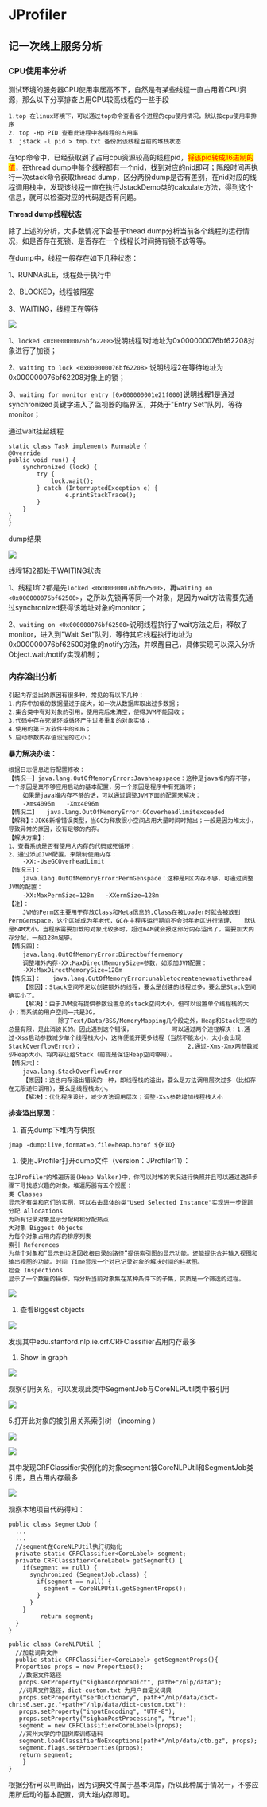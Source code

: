 # JProfiler

## 记一次线上服务分析

### CPU使用率分析

测试环境的服务器CPU使用率居高不下，自然是有某些线程一直占用着CPU资源，那么以下分享排查占用CPU较高线程的一些手段

```
1.top 在linux环境下，可以通过top命令查看各个进程的cpu使用情况，默认按cpu使用率排序
2. top -Hp PID 查看此进程中各线程的占用率
3. jstack -l pid > tmp.txt 备份出该线程当前的堆栈状态
```

在top命令中，已经获取到了占用cpu资源较高的线程pid，<mark style="color:red;">将该pid转成16进制的值</mark>，在thread dump中每个线程都有一个nid，找到对应的nid即可；隔段时间再执行一次stack命令获取thread dump，区分两份dump是否有差别，在nid对应的线程调用栈中，发现该线程一直在执行JstackDemo类的calculate方法，得到这个信息，就可以检查对应的代码是否有问题。

**Thread dump线程状态**

除了上述的分析，大多数情况下会基于thead dump分析当前各个线程的运行情况，如是否存在死锁、是否存在一个线程长时间持有锁不放等等。

在dump中，线程一般存在如下几种状态：&#x20;

1、RUNNABLE，线程处于执行中&#x20;

2、BLOCKED，线程被阻塞&#x20;

3、WAITING，线程正在等待

![](../.gitbook/assets/1.png)

1、`locked <0x000000076bf62208>`说明线程1对地址为0x000000076bf62208对象进行了加锁；&#x20;

2、`waiting to lock <0x000000076bf62208>` 说明线程2在等待地址为0x000000076bf62208对象上的锁；

&#x20;3、`waiting for monitor entry [0x000000001e21f000]`说明线程1是通过synchronized关键字进入了监视器的临界区，并处于"Entry Set"队列，等待monitor；

通过wait挂起线程

```
static class Task implements Runnable {    
@Override    
public void run() {        
    synchronized (lock) {            
        try {                
            lock.wait();                        
        } catch (InterruptedException e) {                
                e.printStackTrace();            
        }        
    }    
}
}
```

dump结果

![](../.gitbook/assets/2.png)

线程1和2都处于WAITING状态&#x20;

1、线程1和2都是先`locked <0x000000076bf62500>`，再`waiting on <0x000000076bf62500>`，之所以先锁再等同一个对象，是因为wait方法需要先通过synchronized获得该地址对象的monitor；&#x20;

2、`waiting on <0x000000076bf62500>`说明线程执行了wait方法之后，释放了monitor，进入到"Wait Set"队列，等待其它线程执行地址为0x000000076bf62500对象的notify方法，并唤醒自己，具体实现可以深入分析Object.wait/notify实现机制；

### 内存溢出分析

```
引起内存溢出的原因有很多种，常见的有以下几种：　　
1.内存中加载的数据量过于庞大，如一次从数据库取出过多数据；　　
2.集合类中有对对象的引用，使用完后未清空，使得JVM不能回收；　　
3.代码中存在死循环或循环产生过多重复的对象实体；　　
4.使用的第三方软件中的BUG；　　
5.启动参数内存值设定的过小；
```

**暴力解决办法：**

```
根据日志信息进行配置修改：
【情况一】java.lang.OutOfMemoryError:Javaheapspace：这种是java堆内存不够，一个原因是真不够应用启动的基本配置，另一个原因是程序中有死循环；　　
    如果是java堆内存不够的话，可以通过调整JVM下面的配置来解决：　　
    -Xms4096m　　-Xmx4096m
【情况二】　　java.lang.OutOfMemoryError:GCoverheadlimitexceeded　　
【解释】：JDK6新增错误类型，当GC为释放很小空间占用大量时间时抛出；一般是因为堆太小，导致异常的原因，没有足够的内存。　　
【解决方案】：　　
1、查看系统是否有使用大内存的代码或死循环；　　
2、通过添加JVM配置，来限制使用内存：　　
    -XX:-UseGCOverheadLimit
【情况三】：　　
    java.lang.OutOfMemoryError:PermGenspace：这种是P区内存不够，可通过调整JVM的配置：　　
    -XX:MaxPermSize=128m　　-XXermSize=128m　　
【注】：　　
    JVM的Perm区主要用于存放Class和Meta信息的,Class在被Loader时就会被放到PermGenspace，这个区域成为年老代，GC在主程序运行期间不会对年老区进行清理，　　默认是64M大小，当程序需要加载的对象比较多时，超过64M就会报这部分内存溢出了，需要加大内存分配，一般128m足够。
【情况四】：　　
    java.lang.OutOfMemoryError:Directbuffermemory　　
    调整堆外内存-XX:MaxDirectMemorySize=参数，如添加JVM配置：　　
    -XX:MaxDirectMemorySize=128m
【情况五】：　　java.lang.OutOfMemoryError:unabletocreatenewnativethread　　
    【原因】：Stack空间不足以创建额外的线程，要么是创建的线程过多，要么是Stack空间确实小了。　　
    【解决】：由于JVM没有提供参数设置总的stack空间大小，但可以设置单个线程栈的大小；而系统的用户空间一共是3G，　　　　　　　
              除了Text/Data/BSS/MemoryMapping几个段之外，Heap和Stack空间的总量有限，是此消彼长的。因此遇到这个错误，　　　　　　  可以通过两个途径解决：1.通过-Xss启动参数减少单个线程栈大小，这样便能开更多线程（当然不能太小，太小会出现                                        StackOverflowError）；　　　　　　　　　　　　　　　　　　2.通过-Xms-Xmx两参数减少Heap大小，将内存让给Stack（前提是保证Heap空间够用）。
【情况六】：　　
    java.lang.StackOverflowError　　
    【原因】：这也内存溢出错误的一种，即线程栈的溢出，要么是方法调用层次过多（比如存在无限递归调用），要么是线程栈太小。　　
    【解决】：优化程序设计，减少方法调用层次；调整-Xss参数增加线程栈大小                  
```

**排查溢出原因：**

1. 首先dump下堆内存快照

```
jmap -dump:live,format=b,file=heap.hprof ${PID}
```

1. 使用JProfiler打开dump文件（version：JProfiler11）：

```
在JProfiler的堆遍历器(Heap Walker)中，你可以对堆的状况进行快照并且可以通过选择步骤下寻找感兴趣的对象。堆遍历器有五个视图：​
类 Classes
显示所有类和它们的实例，可以右击具体的类"Used Selected Instance"实现进一步跟踪
​分配 Allocations
为所有记录对象显示分配树和分配热点
​大对象 Biggest Objects
为每个对象占用内存的排序列表
​索引 References
为单个对象和“显示到垃圾回收根目录的路径”提供索引图的显示功能。还能提供合并输入视图和输出视图的功能。​时间 Time显示一个对已记录对象的解决时间的柱状图。
​检查 Inspections
显示了一个数量的操作，将分析当前对象集在某种条件下的子集，实质是一个筛选的过程。
```

![](../.gitbook/assets/image-20220325162630609.png)

1. 查看Biggest objects

![](../.gitbook/assets/image-20220325162734384.png)

发现其中edu.stanford.nlp.ie.crf.CRFClassifier占用内存最多

1. Show in graph

![](../.gitbook/assets/image-20220325162953872.png)

观察引用关系，可以发现此类中SegmentJob与CoreNLPUtil类中被引用

![](../.gitbook/assets/image-20220325163019375.png)

5.打开此对象的被引用关系索引树 （incoming ）

![](../.gitbook/assets/image-20220325164126894.png)

![](../.gitbook/assets/image-20220325164634762.png)

其中发现CRFClassifier实例化的对象segment被CoreNLPUtil和SegmentJob类引用，且占用内存最多

![](../.gitbook/assets/image-20220325164732365.png)

观察本地项目代码得知：

```
public class SegmentJob { 
  ...  
  ...     
  //segment在CoreNLPUtil执行初始化      
  private static CRFClassifier<CoreLabel> segment;      
  private CRFClassifier<CoreLabel> getSegment() {        
    if(segment == null) {            
      synchronized (SegmentJob.class) {                
        if(segment == null) {                    
          segment = CoreNLPUtil.getSegmentProps();                
        }            
      }        
    }       
         return segment;   
  }
}

​public class CoreNLPUtil {​    
  //加载词典文件    
  public static CRFClassifier<CoreLabel> getSegmentProps(){        
  Properties props = new Properties();       
   //数据文件路径        
   props.setProperty("sighanCorporaDict", path+"/nlp/data");        
   //词典文件路径，dict-custom.txt 为用户自定义词典        
   props.setProperty("serDictionary", path+"/nlp/data/dict-chris6.ser.gz,"+path+"/nlp/data/dict-custom.txt");        
   props.setProperty("inputEncoding", "UTF-8");        
   props.setProperty("sighanPostProcessing", "true");        
   segment = new CRFClassifier<CoreLabel>(props);        
   //宾州大学的中国树库训练语料        
   segment.loadClassifierNoExceptions(path+"/nlp/data/ctb.gz", props);        
   segment.flags.setProperties(props);​        
   return segment;   
    }
}
```

根据分析可以判断出，因为词典文件属于基本词库，所以此种属于情况一，不够应用所启动的基本配置，调大堆内存即可。
